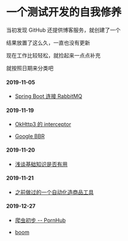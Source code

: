 # 一个测试开发的自我修养

当初发现 GitHub 还提供博客服务，就创建了一个

结果放置了这么久，一直也没有更新

现在工作比较轻松，就捡起来一点点补充

就按照日期来分类吧

#### 2019-11-05

- [Spring Boot 连接  RabbitMQ](SprintBootWithRabbitMQ.md)

#### 2019-11-19

- [OkHttp3 的 interceptor](OkHttpInterceptor.md)

- [Google BBR](BBR.md)

#### 2019-11-20

- [浅谈基础知识是否有用](ElementaryKnowledge.md)

#### 2019-11-21

- [之前做过的一个自动化造商品工具](DubboProxy.md)

#### 2019-12-27

- [爬虫初步 -- PornHub](PornHub.md)

- [boom](https://github.com/lizhaode/mobile-traffic-boom/blob/main/mobile-traffic-boom.html)
